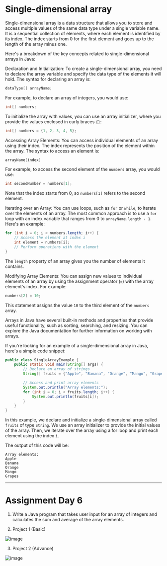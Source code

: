 # Single-dimensional array

Single-dimensional array is a data structure that allows you to store and access multiple values of the same data type under a single variable name. It is a sequential collection of elements, where each element is identified by its index. The index starts from 0 for the first element and goes up to the length of the array minus one.

Here's a breakdown of the key concepts related to single-dimensional arrays in Java:

Declaration and Initialization:
To create a single-dimensional array, you need to declare the array variable and specify the data type of the elements it will hold. The syntax for declaring an array is:

```java
dataType[] arrayName;
```

For example, to declare an array of integers, you would use:

```java
int[] numbers;
```

To initialize the array with values, you can use an array initializer, where you provide the values enclosed in curly braces `{}`:

```java
int[] numbers = {1, 2, 3, 4, 5};
```

Accessing Array Elements:
You can access individual elements of an array using their index. The index represents the position of the element within the array. The syntax to access an element is:

```java
arrayName[index]
```

For example, to access the second element of the `numbers` array, you would use:

```java
int secondNumber = numbers[1];
```

Note that the index starts from 0, so `numbers[1]` refers to the second element.

Iterating over an Array:
You can use loops, such as `for` or `while`, to iterate over the elements of an array. The most common approach is to use a `for` loop with an index variable that ranges from 0 to `arrayName.length - 1`. Here's an example:

```java
for (int i = 0; i < numbers.length; i++) {
    // Access the element at index i
    int element = numbers[i];
    // Perform operations with the element
}
```

The `length` property of an array gives you the number of elements it contains.

Modifying Array Elements:
You can assign new values to individual elements of an array by using the assignment operator (`=`) with the array element's index. For example:

```java
numbers[2] = 10;
```

This statement assigns the value `10` to the third element of the `numbers` array.

Arrays in Java have several built-in methods and properties that provide useful functionality, such as sorting, searching, and resizing. You can explore the Java documentation for further information on working with arrays.


If you're looking for an example of a single-dimensional array in Java, here's a simple code snippet:

```java
public class SingleArrayExample {
    public static void main(String[] args) {
        // Declare an array of strings
        String[] fruits = {"Apple", "Banana", "Orange", "Mango", "Grapes"};

        // Access and print array elements
        System.out.println("Array elements:");
        for (int i = 0; i < fruits.length; i++) {
            System.out.println(fruits[i]);
        }
    }
}
```

In this example, we declare and initialize a single-dimensional array called `fruits` of type `String`. We use an array initializer to provide the initial values of the array. Then, we iterate over the array using a for loop and print each element using the index `i`.

The output of this code will be:

```
Array elements:
Apple
Banana
Orange
Mango
Grapes
```







----------------------------------------------------------------
# Assignment Day 6 
1. Write a Java program that takes user input for an array of integers and calculates the sum and average of the array elements.
   
2. Project 1 (Basic)


![image](https://github.com/Pankaj-Str/Learn-JAVA-SE/assets/36913690/874e0058-7ca1-459d-ad2f-e48d12c4299c)



3. Project 2 (Advance)

![image](https://github.com/Pankaj-Str/Learn-JAVA-SE/assets/36913690/ad467a2d-a39c-4eb4-8594-68267c88034a)

